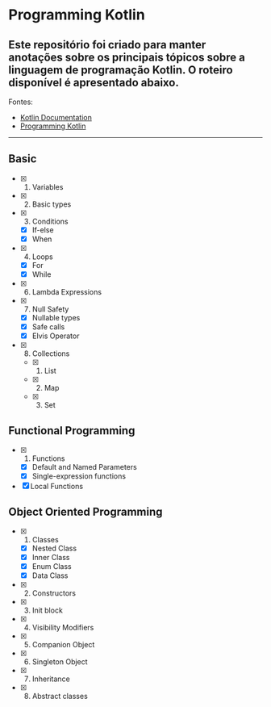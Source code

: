 
# Programming Kotlin

## Este repositório foi criado para manter anotações sobre os principais tópicos sobre a linguagem de programação Kotlin. O roteiro disponível é apresentado abaixo. 

Fontes: 
* [Kotlin Documentation](https://kotlinlang.org/docs/home.html)
* [Programming Kotlin](https://www.google.com.br/books/edition/Programming_Kotlin/x08oDwAAQBAJ?hl=en&gbpv=0)
---


## Basic
- [x] 1. Variables
- [x] 2. Basic types
- [x] 3. Conditions
  - [x] If-else
  - [x] When
- [x] 4. Loops
  - [x] For
  - [x] While
- [x] 6. Lambda Expressions
- [x] 7. Null Safety 
  - [x] Nullable types
  - [x] Safe calls
  - [x] Elvis Operator
- [x] 8. Collections 
  - [x] 1. List
  - [x] 2. Map
  - [x] 3. Set

## Functional Programming

- [x] 1. Functions
  - [x] Default and Named Parameters
  - [x] Single-expression functions
- [x] Local Functions 

## Object Oriented Programming

- [x] 1. Classes
  - [x] Nested Class
  - [x] Inner Class
  - [x] Enum Class
  - [x] Data Class  
- [x] 2. Constructors 
- [x] 3. Init block
- [x] 4. Visibility Modifiers
- [x] 5. Companion Object
- [x] 6. Singleton Object 
- [x] 7. Inheritance
- [x] 8. Abstract classes
